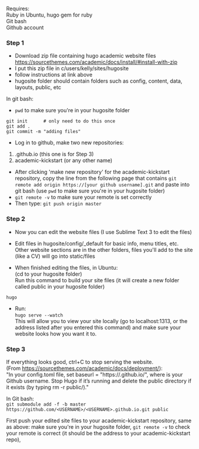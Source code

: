 Requires:      
Ruby in Ubuntu, hugo gem for ruby      
Git bash       
Github account      
       
### Step 1        
- Download zip file containing hugo academic website files
https://sourcethemes.com/academic/docs/install/#install-with-zip
- I put this zip file in c/users/kelly/sites/hugosite
- follow instructions at link above
- hugosite folder should contain folders such as config, content, data, layouts, public, etc
           
In git bash:          
- ```pwd``` to make sure you're in your hugosite folder
```     
git init      # only need to do this once
git add .  
git commit -m "adding files"    
``` 
                 
- Log in to github, make two new repositories:   
1. <your username>.github.io (this one is for Step 3)
2. academic-kickstart (or any other name)    
      
  
- After clicking 'make new repository' for the academic-kickstart repository, copy the line from the following page that contains 
```git remote add origin https://[your github username].git``` and paste into git bash 
(use ```pwd``` to make sure you're in your hugosite folder)      
- ```git remote -v``` to make sure your remote is set correctly     
- Then type:
```git push origin master```     


### Step 2     
- Now you can edit the website files (I use Sublime Text 3 to edit the files)     
- Edit files in hugosite/config/\_default for basic info, menu titles, etc.  Other website sections are in the other folders,
files you'll add to the site (like a CV) will go into static/files     
       
- When finished editing the files, in Ubuntu:      
(cd to your hugosite folder)      
Run this command to build your site files (it will create a new folder called public in your hugosite folder)
```    
hugo     
```      
- Run:  
```hugo serve --watch```     
This will allow you to view your site locally (go to localhost:1313, or the address listed after you entered this command)
and make sure your website looks how you want it to.
      
### Step 3      
If everything looks good, ctrl+C to stop serving the website.       
(From https://sourcethemes.com/academic/docs/deployment/):       
"In your config.toml file, set baseurl = "https://<USERNAME>.github.io/", where <USERNAME> is your Github username. Stop Hugo if it’s running and delete the public directory if it exists (by typing rm -r public/)."      
        
In Git bash:    
```git submodule add -f -b master https://github.com/<USERNAME>/<USERNAME>.github.io.git public```
       
First push your edited site files to your academic-kickstart repository, same as above: make sure you're in your hugosite folder,
```git remote -v``` to check your remote is correct (it should be the address to your academic-kickstart repo), 
 



